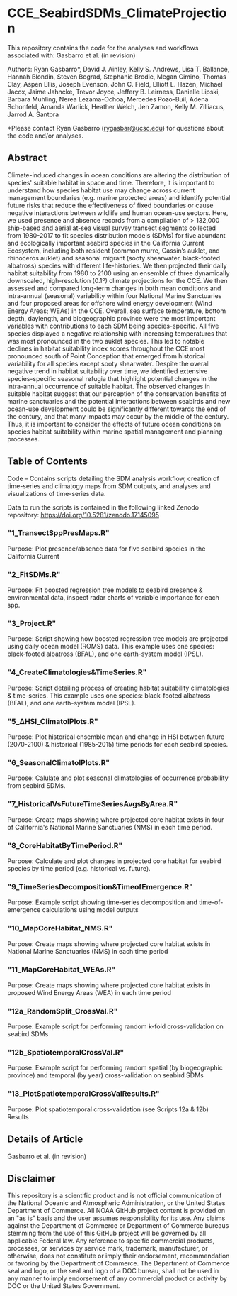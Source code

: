 # CCE_SeabirdSDMs_ClimateProjection

This repository contains the code for the analyses and workflows associated with:
Gasbarro et al. (in revision)

Authors:
Ryan Gasbarro*, David J. Ainley, Kelly S. Andrews, Lisa T. Ballance, Hannah Blondin, Steven Bograd, Stephanie Brodie, Megan Cimino, Thomas Clay, Aspen Ellis, Joseph Evenson, John C. Field, Elliott L. Hazen, Michael Jacox, Jaime Jahncke, Trevor Joyce, Jeffery B. Leirness, Danielle Lipski, Barbara Muhling, Nerea Lezama-Ochoa, Mercedes Pozo-Buil, Adena Schonfeld, Amanda Warlick, Heather Welch, Jen Zamon, Kelly M. Zilliacus, Jarrod A. Santora

*Please contact Ryan Gasbarro (rygasbar@ucsc.edu) for questions about the code and/or analyses.

## Abstract
Climate-induced changes in ocean conditions are altering the distribution of species' suitable habitat in space and time. Therefore, it is important to understand how species habitat use may change across current management boundaries (e.g. marine protected areas) and identify potential future risks that reduce the effectiveness of fixed boundaries or cause negative interactions between wildlife and human ocean-use sectors. Here, we used presence and absence records from a compilation of > 132,000 ship-based and aerial at-sea visual survey transect segments collected from 1980-2017 to fit species distribution models (SDMs) for five abundant and ecologically important seabird species in the California Current Ecosystem, including both resident (common murre, Cassin’s auklet, and rhinoceros auklet) and seasonal migrant (sooty shearwater, black-footed albatross) species with different life-histories. We then projected their daily habitat suitability from 1980 to 2100 using an ensemble of three dynamically downscaled, high-resolution (0.1º) climate projections for the CCE. We then assessed and compared long-term changes in both mean conditions and intra-annual (seasonal) variability within four National Marine Sanctuaries and four proposed areas for offshore wind energy development (Wind Energy Areas; WEAs) in the CCE. Overall, sea surface temperature, bottom depth, daylength, and biogeographic province were the most important variables with contributions to each SDM being species-specific. All five species displayed a negative relationship with increasing temperatures that was most pronounced in the two auklet species. This led to notable declines in habitat suitability index scores throughout the CCE most pronounced south of Point Conception that emerged from historical variability for all species except sooty shearwater. Despite the overall negative trend in habitat suitability over time, we identified extensive species-specific seasonal refugia that highlight potential changes in the intra–annual occurrence of suitable habitat. The observed changes in suitable habitat suggest that our perception of the conservation benefits of marine sanctuaries and the potential interactions between seabirds and new ocean-use development could be significantly different towards the end of the century, and that many impacts may occur by the middle of the century. Thus, it is important to consider the effects of future ocean conditions on species habitat suitability within marine spatial management and planning processes.

## Table of Contents
Code – Contains scripts detailing the SDM analysis workflow, creation of time-series and climatogy maps from SDM outputs, and analyses and visualizations of time-series data. 

Data to run the scripts is contained in the following linked Zenodo repository:
https://doi.org/10.5281/zenodo.17145095

### "1_TransectSppPresMaps.R"                    
Purpose: Plot presence/absence data for five seabird species in the California Current

### "2_FitSDMs.R"    
Purpose: Fit boosted regression tree models to seabird presence & environmental data, inspect radar charts of variable importance for each spp.

### "3_Project.R"                                
Purpose: Script showing how boosted regression tree models are projected using daily ocean model (ROMS) data. This example uses one species: black-footed albatross (BFAL), and one earth-system model (IPSL).

### "4_CreateClimatologies&TimeSeries.R"         
Purpose: Script detailing process of creating habitat suitability climatologies & time-series. This example uses one species: black-footed albatross (BFAL), and one earth-system model (IPSL).

### "5_∆HSI_ClimatolPlots.R"                     
Purpose: Plot historical ensemble mean and change in HSI between future (2070-2100) & historical (1985-2015) time periods for each seabird species.

### "6_SeasonalClimatolPlots.R"                  
Purpose: Calulate and plot seasonal climatologies of occurrence probability from seabird SDMs.

### "7_HistoricalVsFutureTimeSeriesAvgsByArea.R" 
Purpose: Create maps showing where projected core habitat exists in four of California's National Marine Sanctuaries (NMS) in each time period. 

### "8_CoreHabitatByTimePeriod.R"                
Purpose: Calculate and plot changes in projected core habitat for seabird species by time period (e.g. historical vs. future).

### "9_TimeSeriesDecomposition&TimeofEmergence.R"
Purpose: Example script showing time-series decomposition and time-of-emergence calculations using  model outputs

### "10_MapCoreHabitat_NMS.R"                    
Purpose: Create maps showing where projected core habitat exists in National Marine Sanctuaries (NMS) in each time period

### "11_MapCoreHabitat_WEAs.R"                   
Purpose: Create maps showing where projected core habitat exists in proposed Wind Energy Areas (WEA) in each time period

### "12a_RandomSplit_CrossVal.R"                 
Purpose: Example script for performing random k-fold cross-validation on seabird SDMs

### "12b_SpatiotemporalCrossVal.R"               
Purpose: Example script for performing random spatial (by biogeographic province) and temporal (by year) cross-validation on seabird SDMs

### "13_PlotSpatiotemporalCrossValResults.R"     
Purpose: Plot spatiotemporal cross-validation (see Scripts 12a & 12b) Results

## Details of Article
Gasbarro et al. (in revision)

## Disclaimer
This repository is a scientific product and is not official communication of the National Oceanic and Atmospheric Administration, or the United States Department of Commerce. All NOAA GitHub project content is provided on an "as is" basis and the user assumes responsibility for its use. Any claims against the Department of Commerce or Department of Commerce bureaus stemming from the use of this GitHub project will be governed by all applicable Federal law. Any reference to specific commercial products, processes, or services by service mark, trademark, manufacturer, or otherwise, does not constitute or imply their endorsement, recommendation or favoring by the Department of Commerce. The Department of Commerce seal and logo, or the seal and logo of a DOC bureau, shall not be used in any manner to imply endorsement of any commercial product or activity by DOC or the United States Government.
